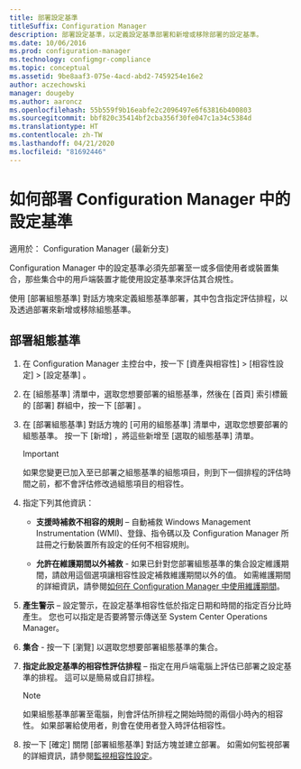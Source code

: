 ```yaml
---
title: 部署設定基準
titleSuffix: Configuration Manager
description: 部署設定基準，以定義設定基準部署和新增或移除部署的設定基準。
ms.date: 10/06/2016
ms.prod: configuration-manager
ms.technology: configmgr-compliance
ms.topic: conceptual
ms.assetid: 9be8aaf3-075e-4acd-abd2-7459254e16e2
author: aczechowski
manager: dougeby
ms.author: aaroncz
ms.openlocfilehash: 55b559f9b16eabfe2c2096497e6f63816b400803
ms.sourcegitcommit: bbf820c35414bf2cba356f30fe047c1a34c5384d
ms.translationtype: HT
ms.contentlocale: zh-TW
ms.lasthandoff: 04/21/2020
ms.locfileid: "81692446"
---
```

# <a name="how-to-deploy-configuration-baselines-in-configuration-manager"></a>如何部署 Configuration Manager 中的設定基準

適用於：  Configuration Manager (最新分支)

Configuration Manager 中的設定基準必須先部署至一或多個使用者或裝置集合，那些集合中的用戶端裝置才能使用設定基準來評估其合規性。  

使用 [部署組態基準]  對話方塊來定義組態基準部署，其中包含指定評估排程，以及透過部署來新增或移除組態基準。  

## <a name="deploy-a-configuration-baseline"></a>部署組態基準  

1.  在 Configuration Manager 主控台中，按一下 [資產與相容性]   > [相容性設定]   > [設定基準]  。  

3.  在 [組態基準]  清單中，選取您想要部署的組態基準，然後在 [首頁]  索引標籤的 [部署]  群組中，按一下 [部署]  。  

4.  在 [部署組態基準]  對話方塊的 [可用的組態基準]  清單中，選取您想要部署的組態基準。 按一下 [新增]  ，將這些新增至 [選取的組態基準]  清單。  

    > [!IMPORTANT]  
    >  如果您變更已加入至已部署之組態基準的組態項目，則到下一個排程的評估時間之前，都不會評估修改過組態項目的相容性。  

5.  指定下列其他資訊：  

    -   **支援時補救不相容的規則** – 自動補救 Windows Management Instrumentation (WMI)、登錄、指令碼以及 Configuration Manager 所註冊之行動裝置所有設定的任何不相容規則。  

    -   **允許在維護期間以外補救** - 如果已針對您部署組態基準的集合設定維護期間，請啟用這個選項讓相容性設定補救維護期間以外的值。 如需維護期間的詳細資訊，請參閱[如何在 Configuration Manager 中使用維護期間](../../core/clients/manage/collections/use-maintenance-windows.md)。  

6.  **產生警示** – 設定警示，在設定基準相容性低於指定日期和時間的指定百分比時產生。 您也可以指定是否要將警示傳送至 System Center Operations Manager。  

7.  **集合** - 按一下 [瀏覽]  以選取您想要部署組態基準的集合。  

8.  **指定此設定基準的相容性評估排程** – 指定在用戶端電腦上評估已部署之設定基準的排程。 這可以是簡易或自訂排程。  

    > [!NOTE]  
    >  如果組態基準部署至電腦，則會評估所排程之開始時間的兩個小時內的相容性。 如果部署給使用者，則會在使用者登入時評估相容性。  

9. 按一下 [確定]  關閉 [部署組態基準]  對話方塊並建立部署。 如需如何監視部署的詳細資訊，請參閱[監視相容性設定](monitor-compliance-settings.md)。  

